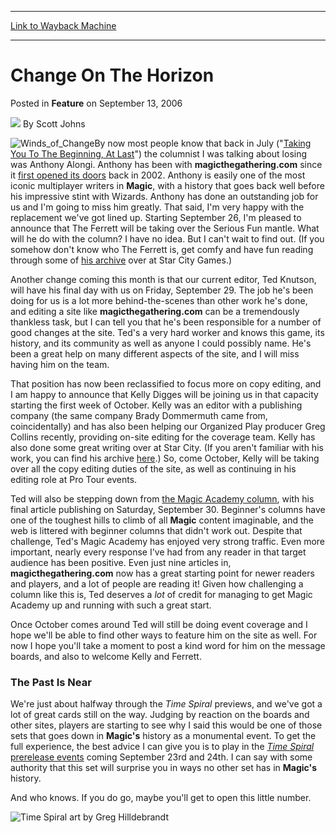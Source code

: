 
---
[Link to Wayback Machine](https://web.archive.org/web/20210503071206/https://magic.wizards.com/en/articles/archive/feature/change-horizon-2006-09-13)

[_metadata_:wayback_url]:- "https://magic.wizards.com/en/articles/archive/feature/change-horizon-2006-09-13"
[_metadata_:wayback_raw_url]:- "https://web.archive.org/web/20210503071206id_/https://magic.wizards.com/en/articles/archive/feature/change-horizon-2006-09-13"
[_metadata_:wayback_capture_timestamp]:- "2021-05-03 07:12:06+00:00"
[_metadata_:description]:- "By now most people know that back in July (`Taking You To The Beginning, At Last`) the columnist I was talking about losing was Anthony Alongi. Anthony has been with magicthegathering.com since it first opened its doors back in 2002. Anthony is easily one of the most iconic multiplayer writers in Magic, with a history that goes back well before his impressive stint with"
[_metadata_:generator]:- "Drupal 7 (http://drupal.org)"
---


Change On The Horizon
=====================



 Posted in **Feature**
 on September 13, 2006 






![](https://media.magic.wizards.com/styles/auth_small/public/images/person/authorpic_scottjohns.jpg)
By Scott Johns











![Winds_of_Change](https://media.magic.wizards.com/image_legacy_migration/magic/images/cardart/PO/Winds_of_Change.jpg)By now most people know that back in July ("[Taking You To The Beginning, At Last](/en/articles/archive/taking-you-beginning-last-2006-07-08-0)") the columnist I was talking about losing was Anthony Alongi. Anthony has been with **magicthegathering.com** since it [first opened its doors](/en/articles/archive/beginning-2002-01-02-0) back in 2002. Anthony is easily one of the most iconic multiplayer writers in **Magic**, with a history that goes back well before his impressive stint with Wizards. Anthony has done an outstanding job for us and I'm going to miss him greatly. That said, I'm very happy with the replacement we've got lined up. Starting September 26, I'm pleased to announce that The Ferrett will be taking over the Serious Fun mantle. What will he do with the column? I have no idea. But I can't wait to find out. (If you somehow don't know who The Ferrett is, get comfy and have fun reading through some of [his archive](http://www.starcitygames.com/pages/articlefinder.php?keyword=The+Ferrett) over at Star City Games.) 


Another change coming this month is that our current editor, Ted Knutson, will have his final day with us on Friday, September 29. The job he's been doing for us is a lot more behind-the-scenes than other work he's done, and editing a site like **magicthegathering.com** can be a tremendously thankless task, but I can tell you that he's been responsible for a number of good changes at the site. Ted's a very hard worker and knows this game, its history, and its community as well as anyone I could possibly name. He's been a great help on many different aspects of the site, and I will miss having him on the team. 


That position has now been reclassified to focus more on copy editing, and I am happy to announce that Kelly Digges will be joining us in that capacity starting the first week of October. Kelly was an editor with a publishing company (the same company Brady Dommermuth came from, coincidentally) and has also been helping our Organized Play producer Greg Collins recently, providing on-site editing for the coverage team. Kelly has also done some great writing over at Star City. (If you aren't familiar with his work, you can find his archive [here](http://www.starcitygames.com/php/news/archive.php?Article=Kelly+Digges).) So, come October, Kelly will be taking over all the copy editing duties of the site, as well as continuing in his editing role at Pro Tour events. 


Ted will also be stepping down from [the Magic Academy column](http://archive.wizards.com/Magic/Magazine/Article.aspx?x=mtgcom/academy/home), with his final article publishing on Saturday, September 30. Beginner's columns have one of the toughest hills to climb of all **Magic** content imaginable, and the web is littered with beginner columns that didn't work out. Despite that challenge, Ted's Magic Academy has enjoyed very strong traffic. Even more important, nearly every response I've had from any reader in that target audience has been positive. Even just nine articles in, **magicthegathering.com** now has a great starting point for newer readers and players, and a lot of people are reading it! Given how challenging a column like this is, Ted deserves a *lot* of credit for managing to get Magic Academy up and running with such a great start. 


Once October comes around Ted will still be doing event coverage and I hope we'll be able to find other ways to feature him on the site as well. For now I hope you'll take a moment to post a kind word for him on the message boards, and also to welcome Kelly and Ferrett. 


### The Past Is Near


We're just about halfway through the *Time Spiral* previews, and we've got a lot of great cards still on the way. Judging by reaction on the boards and other sites, players are starting to see why I said this would be one of those sets that goes down in **Magic's** history as a monumental event. To get the full experience, the best advice I can give you is to play in the [*Time Spiral* prerelease events](http://archive.wizards.com/Magic/Magazine/Article.aspx?x=mtgcom/events/prereleases) coming September 23rd and 24th. I can say with some authority that this set will surprise you in ways no other set has in **Magic's** history. 


And who knows. If you do go, maybe you'll get to open this little number. 



![Time Spiral art by Greg Hilldebrandt](https://media.magic.wizards.com/image_legacy_migration/magic/images/mtgcom/fcpics/features/359_t7s48nczj08lzb62.jpg)





